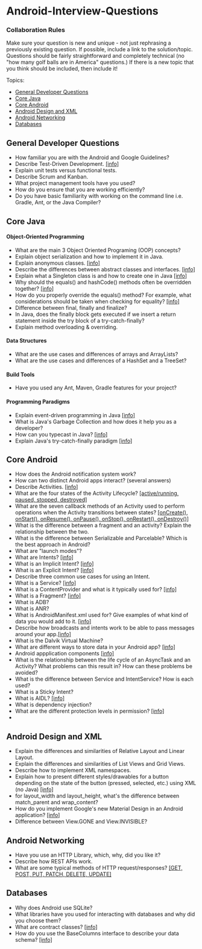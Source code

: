 Android-Interview-Questions
===========================
### Collaboration Rules
<p>Make sure your question is new and unique - not just rephrasing a previously existing question. If possible, include a link to the solution/topic. Questions should be fairly straightforward and completely technical (no "how many golf balls are in America" questions.) If there is a new topic that you think should be included, then include it!</p>

Topics:
* <a href="#general-developer-questions">General Developer Questions</a>
* <a href="#core-java">Core Java</a>
* <a href="#core-android">Core Android</a>
* <a href="#android-design-and-xml">Android Design and XML</a>
* <a href="#android-networking">Android Networking</a>
* <a href="#databases">Databases</a>

## General Developer Questions
* How familiar you are with the Android and Google Guidelines?
* Describe Test-Driven Development. [[info]](http://en.wikipedia.org/wiki/Test-driven_development)
* Explain unit tests versus functional tests.
* Describe Scrum and Kanban.
* What project management tools have you used?
* How do you ensure that you are working efficiently?
* Do you have basic familiarity with working on the command line i.e. Gradle, Ant, or the Java Compiler?

## Core Java
#### Object-Oriented Programming
* What are the main 3 Object Oriented Programing (OOP) concepts?
* Explain object serialization and how to implement it in Java.
* Explain anonymous classes. [[info]](http://docs.oracle.com/javase/tutorial/java/javaOO/anonymousclasses.html)
* Describe the differences between abstract classes and interfaces. [[info]](http://www.javaworld.com/article/2077421/learn-java/abstract-classes-vs-interfaces.html)
* Explain what a Singleton class is and how to create one in Java [[info]](http://www.javaworld.com/article/2073352/core-java/simply-singleton.html)
* Why should the equals() and hashCode() methods often be overridden together? [[info]](http://stackoverflow.com/questions/2265503/why-do-i-need-to-override-the-equals-and-hashcode-methods-in-java/2265637#2265637)
* How do you properly override the equals() method? For example, what considerations should be taken when checking for equality? [[info]](http://www.geeksforgeeks.org/overriding-equals-method-in-java/)
* Difference between final, finally and finalize?
* In Java, does the finally block gets executed if we insert a return statement inside the try block of a try-catch-finally?
* Explain method overloading & overriding. 

#### Data Structures
* What are the use cases and differences of arrays and ArrayLists?
* What are the use cases and differences of a HashSet and a TreeSet?

#### Build Tools
* Have you used any Ant, Maven, Gradle features for your project?

#### Programming Paradigms
* Explain event-driven programming in Java [[info]](http://en.wikibooks.org/wiki/Java_Programming/Event_Handling)
* What is Java's Garbage Collection and how does it help you as a developer?
* How can you typecast in Java? [[info]](http://www.studytonight.com/java/type-casting-in-java)
* Explain Java's try-catch-finally paradigm [[info]](http://www.studytonight.com/java/try-and-catch-block.php)

## Core Android
* How does the Android notification system work?
* How can two distinct Android apps interact? (several answers)
* Describe Activities. [[info]](http://developer.android.com/reference/android/app/Activity.html)
* What are the four states of the Activity Lifecycle? [[active/running, paused, stopped, destroyed]](https://developer.android.com/reference/android/app/Activity.html#ActivityLifecycle)
* What are the seven callback methods of an Activity used to perform operations when the Activity transitions between states? [[onCreate(), onStart(), onResume(), onPause(), onStop(), onRestart(), onDestroy()]](https://developer.android.com/reference/android/app/Activity.html#ActivityLifecycle)
* What is the difference between a fragment and an activity? Explain the relationship between the two.
* What is the difference between Serializable and Parcelable? Which is the best approach in Android?
* What are "launch modes"?
* What are Intents? [[info]](http://developer.android.com/guide/components/intents-filters.html)
* What is an Implicit Intent? [[info]](https://developer.android.com/guide/components/intents-filters.html#ExampleSend)
* What is an Explicit Intent? [[info]](https://developer.android.com/guide/components/intents-filters.html#ExampleExplicit)
* Describe three common use cases for using an Intent.
* What is a Service? [[info]](http://developer.android.com/guide/components/services.html)
* What is a ContentProvider and what is it typically used for? [[info]](http://developer.android.com/guide/topics/providers/content-providers.html)
* What is a Fragment? [[info]](http://developer.android.com/guide/components/fragments.html)
* What is ADB?
* What is ANR?
* What is AndroidManifest.xml used for? Give examples of what kind of data you would add to it. [[info]](http://developer.android.com/guide/topics/manifest/manifest-intro.html)
* Describe how broadcasts and intents work to be able to pass messages around your app.[[info]](http://www.techotopia.com/index.php/Android_Broadcast_Intents_and_Broadcast_Receivers)
* What is the Dalvik Virtual Machine?
* What are different ways to store data in your Android app? [[info]](https://developer.android.com/guide/topics/data/data-storage.html)
* Android appplication components [[info]](http://www.tutorialspoint.com/android/android_application_components.htm)
* What is the relationship between the life cycle of an AsyncTask and an Activity? What problems can this result in? How can these problems be avoided?
* What is the difference between Service and IntentService? How is each used?
* What is a Sticky Intent?
* What is AIDL? [[info]](https://developer.android.com/guide/components/aidl.html)
* What is dependency injection? 
* What are the different protection levels in permission? [[info]](https://developer.android.com/guide/topics/manifest/permission-element.html)
* 

## Android Design and XML
* Explain the differences and similarities of Relative Layout and Linear Layout.
* Explain the differences and similarities of List Views and Grid Views.
* Describe how to implement XML namespaces.
* Explain how to present different styles/drawables for a button depending
on the state of the button (pressed, selected, etc.) using XML (no Java) [[info]](http://developer.android.com/guide/topics/resources/drawable-resource.html#StateList)
* for layout_width and layout_height, what's the difference between match_parent and wrap_content?
* How do you implement Google's new Material Design in an Android application? [[info]](https://developer.android.com/training/material/get-started.html)
* Difference between View.GONE and View.INVISIBLE?

## Android Networking
* Have you use an HTTP Library, which, why, did you like it?
* Describe how REST APIs work.
* What are some typical methods of HTTP request/responses? [[GET, POST, PUT, PATCH, DELETE, UPDATE]]()

## Databases
* Why does Android use SQLite?
* What libraries have you used for interacting with databases and why did you choose them?
* What are contract classes? [[info]](http://developer.android.com/training/basics/data-storage/databases.html)
* How do you use the BaseColumns interface to describe your data schema? [[info]](http://developer.android.com/training/basics/data-storage/databases.html)
